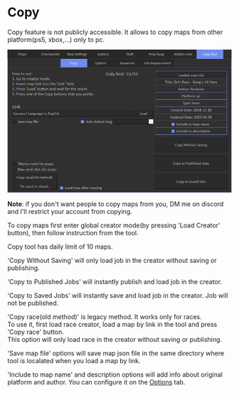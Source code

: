 # Copy

Copy feature is not publicly accessible. It allows to copy maps from other platform(ps5, xbox,...) only to pc.

![Img1](../../assets/images/copy-tool/img01.png)

**Note**: if you don't want people to copy maps from you, DM me on discord and I'll restrict your account from copying.

To copy maps first enter global creator mode(by pressing 'Load Creator' button), then follow instruction from the tool.

Copy tool has daily limit of 10 maps.

'Copy Without Saving' will only load job in the creator without saving or publishing. 

'Copy to Published Jobs' will instantly publish and load job in the creator.

'Copy to Saved Jobs' will instantly save and load job in the creator. Job will not be published.

'Copy race(old method)' is legacy method. It works only for races.<br>
To use it, first load race creator, load a map by link in the tool and press 'Copy race' button.<br>
This option will only load race in the creator without saving or publishing.

'Save map file' options will save map json file in the same directory where tool is localated when you load a map by link.

'Include to map name' and description options will add info about original platform and author. You can configure it on the [Options](../../../copy-tool/options/overview) tab.